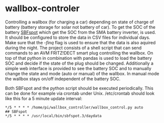 # wallbox-controler

Controlling a wallbox (for charging a car) depending on state of charge of battery (battery storage for solar not battery of car). To get the SOC of the battery [
SBFspot](https://github.com/SBFspot/SBFspot) which get the SOC from the SMA battery inverter, is used. It should be
configured to store the data in CSV files for individual days. Make sure that the *-finq* flag is used to ensure that the data is also aquired during the night. 
The project consists of a shell script that can send commands to an AVM FRITZ!DECT smart plug controlling the wallbox. On top of that python in combination with 
pandas is used to load the battery SOC and decide if the state of the plug should be changed. Additionally a simple web interface is provided to see the battery SOC
and to manually change the state and mode (auto or manual) of the wallbox. In manual mode the wallbox stays on/off independent of the battery SOC.

Both SBFspot and the python script should be executed periodically. This can be done for example via crontab under Unix. /etc/crontab should look like this for
a 5 minute update interval:
```
*/5 * * * * /home/pi/wallbox_controller/wallbox_control.py auto
## SBFspot
*/5 * * * * /usr/local/bin/sbfspot.3/daydata
